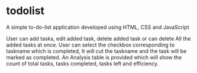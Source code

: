 # todolist
A simple to-do-list application developed using HTML, CSS and JavaScript

User can add tasks, edit added task, delete added task or can delete All the added tasks at once.
User can select the checkbox corresponding to taskname which is completed, It will cut the taskname and the task will be marked as completed.
An Analysis table is provided which will show the count of total tasks, tasks completed, tasks left and efficiency.


